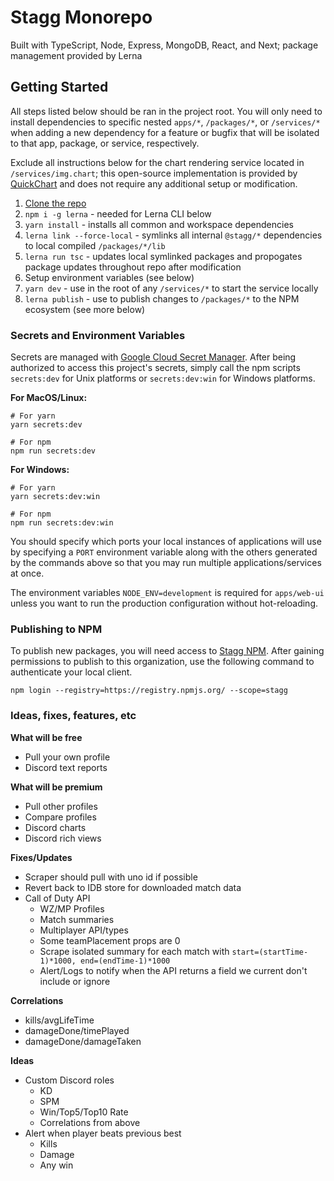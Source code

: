 # Stagg Monorepo

Built with TypeScript, Node, Express, MongoDB, React, and Next; package management provided by Lerna

## Getting Started

All steps listed below should be ran in the project root. You will only need to install dependencies to specific nested `apps/*`, `/packages/*`, or `/services/*` when adding a new dependency for a feature or bugfix that will be isolated to that app, package, or service, respectively.

Exclude all instructions below for the chart rendering service located in `/services/img.chart`; this open-source implementation is provided by [QuickChart](https://quickchart.io/) and does not require any additional setup or modification.

1. [Clone the repo](https://github.com/mdlindsey/stagg)
2. `npm i -g lerna` - needed for Lerna CLI below
3. `yarn install` - installs all common and workspace dependencies
4. `lerna link --force-local` - symlinks all internal `@stagg/*` dependencies to local compiled `/packages/*/lib`
5. `lerna run tsc` - updates local symlinked packages and propogates package updates throughout repo after modification
6. Setup environment variables (see below)
7. `yarn dev` - use in the root of any `/services/*` to start the service locally
8. `lerna publish` - use to publish changes to `/packages/*` to the NPM ecosystem (see more below)

### Secrets and Environment Variables

Secrets are managed with [Google Cloud Secret Manager](https://console.cloud.google.com/security/secret-manager). After being authorized to access this project's secrets, simply call the npm scripts `secrets:dev` for Unix platforms or `secrets:dev:win` for Windows platforms.

**For MacOS/Linux:**

```
# For yarn
yarn secrets:dev
```

```
# For npm
npm run secrets:dev
```

**For Windows:**

```
# For yarn
yarn secrets:dev:win
```

```
# For npm
npm run secrets:dev:win
```

You should specify which ports your local instances of applications will use by specifying a `PORT` environment variable along with the others generated by the commands above so that you may run multiple applications/services at once.

The environment variables `NODE_ENV=development` is required for `apps/web-ui` unless you want to run the production configuration without hot-reloading.

### Publishing to NPM

To publish new packages, you will need access to [Stagg NPM](https://www.npmjs.com/settings/stagg/packages). After gaining permissions to publish to this organization, use the following command to authenticate your local client.

```
npm login --registry=https://registry.npmjs.org/ --scope=stagg
```

### Ideas, fixes, features, etc

**What will be free**
- Pull your own profile
- Discord text reports

**What will be premium**
- Pull other profiles
- Compare profiles
- Discord charts
- Discord rich views

**Fixes/Updates**
- Scraper should pull with uno id if possible
- Revert back to IDB store for downloaded match data
- Call of Duty API
    - WZ/MP Profiles
    - Match summaries
    - Multiplayer API/types
    - Some teamPlacement props are 0
    - Scrape isolated summary for each match with `start=(startTime-1)*1000, end=(endTime-1)*1000`
    - Alert/Logs to notify when the API returns a field we current don't include or ignore
    
**Correlations**
- kills/avgLifeTime
- damageDone/timePlayed
- damageDone/damageTaken

**Ideas**
- Custom Discord roles
    - KD
    - SPM
    - Win/Top5/Top10 Rate
    - Correlations from above
- Alert when player beats previous best
    - Kills
    - Damage
    - Any win
